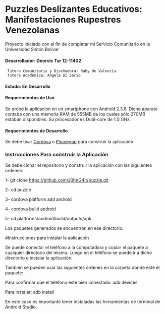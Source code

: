 # Puzzles Deslizantes Educativos: Manifestaciones Rupestres Venezolanas

Proyecto iniciado con el fin de completar mi Servicio Comunitario en la 
Universidad Simón Bolívar

#### Desarrollador: Georvic Tur 12-11402
     Tutora Comunitaria y Diseñadora: Ruby de Valencia
     Tutora Académica: Angela Di Serio

#### Estado: En Desarrollo

#### Requerimientos de Uso

Se probó la aplicación en un smartphone con Android 2.3.6. Dicho aparato contaba con una memoria RAM de 555MB de los cuales sólo 270MB estaban disponibles.
Su procesador es Dual-core de 1.0 GHz.

#### Requerimientos de Desarrollo

Se debe usar [Cordova](https://cordova.apache.org/) o [Phonegap](http://phonegap.com/) para construir la aplicación.

### Instrucciones Para construir la Aplicación

Se debe clonar el repositorio y construir la aplicación con las siguientes
ordenes:

1- git clone https://github.com/J0hnG4lt/puzzle.git

2- cd puzzle

3- cordova platform add android

4- cordova build android

5- cd platforms/android/build/outputs/apk

Los paquetes generados se encuentran en ese directorio.

#Instrucciones para instalar la aplicación

Se puede conectar el teléfono a la computadora y copiar el paquete a cualquier
directorio del mismo. Luego en el teléfono se puede ir a dicho directorio
e instalar la aplicación.

También se pueden usar las siguientes órdenes en la carpeta donde esté el paquete:

 Para confirmar que el teléfono esté bien conectado:
 adb devices
 
 Para instalar:
 adb install <nombre-del-paquete>
 
 En este caso es importante tener instaladas las herramientas de terminal de
 Android Studio.
